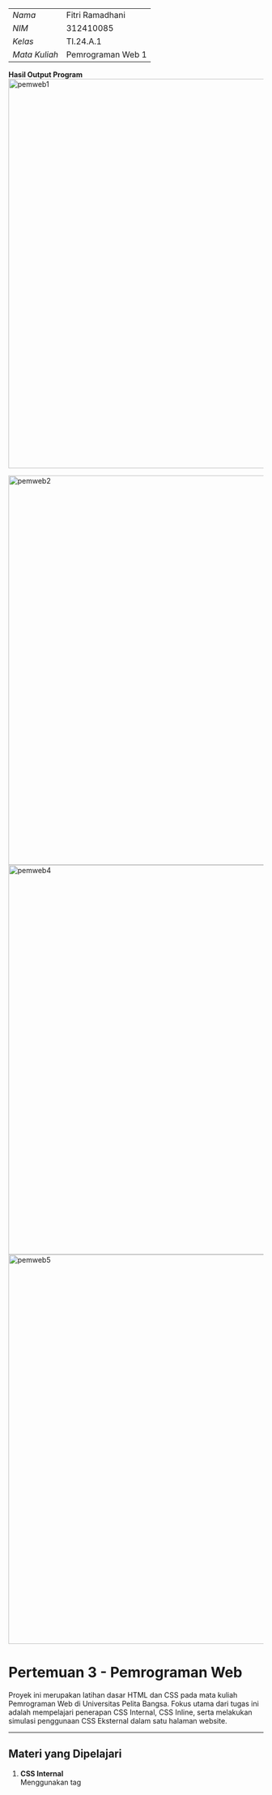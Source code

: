 |                |                    |
| -------------- | ------------------ |
|      _Nama_    | Fitri Ramadhani |
|      _NIM_     |      312410085     |
|     _Kelas_    |      TI.24.A.1      |
|  _Mata Kuliah_ | Pemrograman Web 1 |

**Hasil Output Program**
<img width="1366" height="768" alt="pemweb1" src="https://github.com/user-attachments/assets/818d050f-6fa9-45e8-96fc-d86d46b52493" />

<img width="1366" height="768" alt="pemweb2" src="https://github.com/user-attachments/assets/0dfe14b5-55a1-41af-92c7-d5e37cbc6cae" />

<img width="1366" height="768" alt="pemweb4" src="https://github.com/user-attachments/assets/9ad3c8e9-5f1e-4f84-a8f0-aff85079045e" />

<img width="1366" height="768" alt="pemweb5" src="https://github.com/user-attachments/assets/700a4a18-cc32-45f9-9726-d48ce9942773" />


# Pertemuan 3 - Pemrograman Web

Proyek ini merupakan latihan dasar HTML dan CSS pada mata kuliah Pemrograman Web di Universitas Pelita Bangsa.
Fokus utama dari tugas ini adalah mempelajari penerapan CSS Internal, CSS Inline, serta melakukan simulasi penggunaan CSS Eksternal dalam satu halaman website.

---

## Materi yang Dipelajari

1. **CSS Internal**  
   Menggunakan tag <style> yang ditulis langsung di dalam file HTML.
   
2. **Inline CSS**  
   Menyisipkan atribut `style`' secara langsung pada elemen HTML, misalnya:
   ```html
   <p style="text-align: center; color: #ccd8e4;">...</p>
   
3. **CSS Eksternal (Simulasi)**
Disimulasikan dengan menambahkan block <style> kedua, meskipun pada praktik sebenarnya diletakkan dalam file .css terpisah.

5. **Selector CSS**
   ID Selector → #intro
   
   Class Selector → .button, .btn-primary
   
   Tag Selector → h1, nav, p

# Input kodingan
```python
<!DOCTYPE html>
<html lang="id">
<head>
    <meta charset="UTF-8">
    <meta name="viewport" content="width=device-width, initial-scale=1.0">
    <title>CSS Dasar</title>
    
    <!-- CSS Internal -->
    <style>
        body {
            font-family: 'Open Sans', sans-serif;
            margin: 0;
            padding: 0;
            background-color: #f5f5f5;
        }
        
        header {
            min-height: 80px;
            border-bottom: 1px solid #77CCEF;
            background-color: white;
        }
        
        h1 {
            font-size: 24px;
            color: #0F189F;
            text-align: center;
            padding: 20px 10px;
            margin: 0;
        }
        
        h1 i {
            color: #6d6a6b;
        }
        
        #intro {
            background: #418fb1;
            border: 1px solid #099249;
            min-height: 100px;
            padding: 10px;
            margin: 20px;
            border-radius: 5px;
        }
        
        #intro h1 {
            text-align: left;
            border: 0;
            color: #fff;
            padding: 10px 0;
        }
        
        #intro p {
            color: white;
            line-height: 1.5;
        }
        
        .button {
            padding: 15px 20px;
            background: #bebcbd;
            color: #fff;
            display: inline-block;
            margin: 10px;
            text-decoration: none;
            border-radius: 4px;
        }
        
        .btn-primary {
            background: #E42A42;
        }
        
        .btn-primary:hover {
            background: #c21830;
        }
    </style>
    
    <!-- CSS Eksternal (disimulasikan dalam style tag) -->
    <style>
        /* Simulasi CSS Eksternal */
        nav {
            background: #20A759;
            color: #fff;
            padding: 10px;
        }
        
        nav a {
            color: #fff;
            text-decoration: none;
            padding: 10px 20px;
            display: inline-block;
        }
        
        nav .active,
        nav a:hover {
            background: #08E8BA;
        }
    </style>
</head>
<body>
    <header>
        <h1>CSS Internal dan <i>Inline CSS</i></h1>
    </header>
    
    <nav>
        <a href="lab2_css_dasar.html">CSS Dasar</a>
        <a href="lab2_css_eksternal.html">CSS Eksternal</a>
        <a href="lab1_tag_dasar.html">HTML Dasar</a>
    </nav>
    
    <!-- CSS ID Selector -->
    <div id="intro">
        <h1>Hello World</h1>
        <!-- Inline CSS pada paragraf -->
        <p style="text-align: center; color: #ccd8e4;">
            Kami sedang belajar HTML dan CSS dasar, pada mata kuliah <b>Pemrograman Web</b> di <i>Universitas Pelita Bangsa</i>. 
            Pelajaran pertama yang kami dapat adalah membuat tampilan web sederhana dalam rangka mengenal tag-tag dasar HTML dan CSS.
        </p>
        <!-- CSS Class Selector -->
        <a class="button btn-primary" href="#intro">Informasi selengkapnya.</a>
    </div>
</body>
</html>
```
